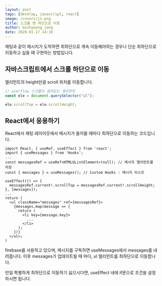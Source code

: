 ```yaml
---
layout: post
tags: [develop, javascript, react]
image: /covers/js.png
title: 스크롤 맨 하단으로 이동
author: minhyeong.jang
date: 2020-01-17 14:10
---
```


채팅과 같이 메시지가 도착하면 최하단으로 계속 이동해야하는 경우나 단순 최하단으로 이동하고 싶을 때 구현하는 방법입니다.

## 자바스크립트에서 스크롤 하단으로 이동

엘리먼트의 height만큼 scroll 위치를 이동합니다.

```js
// overflow 스크롤이 걸려있는 엘리먼트
const ele = document.querySelector("ul");

ele.scrollTop = ele.scrollHeight;
```

## React에서 응용하기

React에서 채팅 레이아웃에서 메시지가 들어올 때마다 최하단으로 이동하는 코드입니다.

```tsx
import React, { useRef, useEffect } from 'react';
import { useMessages } from 'Hooks';
...
const messagesRef = useRef<HTMLUListElement>(null); // 메시지 엘리먼트를 저장
const { messages } = useMessages(); // Custom Hooks : 메시지 리스트

useEffect(() => {
  messagesRef.current!.scrollTop = messagesRef.current!.scrollHeight;
}, [messages]);
...
return (
  <ul className="messages" ref={messagesRef}>
    {messages.map(message => {
      return (
        <li key={message.key}>
          ...
        </li>
      );
    })}
  </ul>;
)
```

firebase를 사용하고 있으며, 메시지를 구독하면 useMessages에서 messages를 내려줍니다. 이후 messages가 업데이트될 때 마다, ul 엘리먼트를 최하단으로 이동합니다.

만일 특별하게 최하단으로 이동하기 싫으시다면, useEffect 내에 if문으로 조건을 설정하시면 됩니다.
